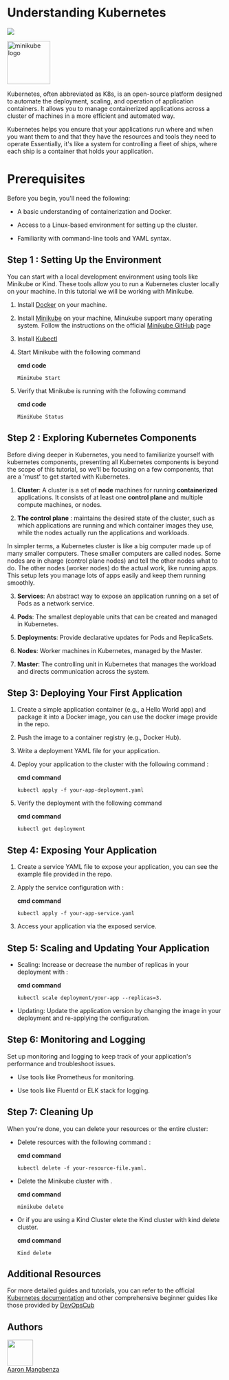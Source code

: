   
  

# Understanding Kubernetes

  

![](https://readme-typing-svg.herokuapp.com/?font=Montserrat&color=3A9CDF&size=25&lines=Kubernetes+Series+EP1;Start+K8S+Now)

<img  src="https://github.com/kubernetes/minikube/raw/master/images/logo/logo.png"  width="100"  alt="minikube logo">

</div>

  

Kubernetes, often abbreviated as K8s, is an open-source platform designed to automate the deployment, scaling, and operation of application containers. It allows you to manage containerized applications across a cluster of machines in a more efficient and automated way.

Kubernetes helps you ensure that your applications run where and when you want them to and that they have the resources and tools they need to operate Essentially, it's like a system for controlling a fleet of ships, where each ship is a container that holds your application.

  

# Prerequisites

  

Before you begin, you'll need the following:

  

- A basic understanding of containerization and Docker.

- Access to a Linux-based environment for setting up the cluster.

- Familiarity with command-line tools and YAML syntax.

  

## Step 1 : Setting Up the Environment

  

You can start with a local development environment using tools like Minikube or Kind. These tools allow you to run a Kubernetes cluster locally on your machine. In this tutorial we will be working with Minikube.

  

1. Install [Docker](https://www.docker.com/products/docker-desktop/) on your machine.

2. Install [Minikube](https://minikube.sigs.k8s.io/docs/start/) on your machine, Minukube support many operating system. Follow the instructions on the official [Minikube GitHub](https://github.com/kubernetes/minikube) page

3. Install [Kubectl](https://kubernetes.io/docs/tasks/tools/#kubectl)

4. Start Minikube with the following command

    <summary><b>cmd code </b></summary>

    

    ```console
    MiniKube Start
    ```

5. Verify that Minikube is running with the following command

    <summary><b>cmd code </b></summary>

    

    ```console
    MiniKube Status
    ```

  
  

## Step 2 : Exploring Kubernetes Components

Before diving deeper in Kubernetes, you need to familiarize yourself with kubernetes components, presenting all Kubernetes components is beyond the scope of this tutorial, so we'll be focusing on a few components, that are a 'must' to get started with Kubernetes.

  

1.  **Cluster**: A cluster is a set of **node** machines for running **containerized** applications. It consists of at least one **control plane** and multiple compute machines, or nodes.

2.  **The control plane** : maintains the desired state of the cluster, such as which applications are running and which container images they use, while the nodes actually run the applications and workloads.

In simpler terms, a Kubernetes cluster is like a big computer made up of many smaller computers. These smaller computers are called nodes. Some nodes are in charge (control plane nodes) and tell the other nodes what to do. The other nodes (worker nodes) do the actual work, like running apps. This setup lets you manage lots of apps easily and keep them running smoothly.

  

3.  **Services**: An abstract way to expose an application running on a set of Pods as a network service.

4.  **Pods**: The smallest deployable units that can be created and managed in Kubernetes.

5.  **Deployments**: Provide declarative updates for Pods and ReplicaSets.

6.  **Nodes**: Worker machines in Kubernetes, managed by the Master.

7.  **Master**: The controlling unit in Kubernetes that manages the workload and directs communication across the system.

  
  

## Step 3: Deploying Your First Application

1. Create a simple application container (e.g., a Hello World app) and package it into a Docker image, you can use the docker image provide in the repo.

2. Push the image to a container registry (e.g., Docker Hub).

3. Write a deployment YAML file for your application.

4. Deploy your application to the cluster with the following command :

    <summary><b>cmd command</b></summary>

    

    ```console
    kubectl apply -f your-app-deployment.yaml
    ```

5. Verify the deployment with the following command

  

    <summary><b>cmd command</b></summary>

    

    ```console
    kubectl get deployment
    ```

  
  

## Step 4: Exposing Your Application

1. Create a service YAML file to expose your application, you can see the example file provided in the repo.

2. Apply the service configuration with :

  

    <summary><b>cmd command</b></summary>

    

    ```console
    kubectl apply -f your-app-service.yaml
    ```

4. Access your application via the exposed service.

  

## Step 5: Scaling and Updating Your Application

  

- Scaling: Increase or decrease the number of replicas in your deployment with :

  

    <summary><b>cmd command</b></summary>

    

    ```console
    kubectl scale deployment/your-app --replicas=3.
    ```

- Updating: Update the application version by changing the image in your deployment and re-applying the configuration.

  

## Step 6: Monitoring and Logging

Set up monitoring and logging to keep track of your application's performance and troubleshoot issues.

  

- Use tools like Prometheus for monitoring.

  

- Use tools like Fluentd or ELK stack for logging.

  

## Step 7: Cleaning Up

When you're done, you can delete your resources or the entire cluster:

- Delete resources with the following command :

  

    <summary><b>cmd command</b></summary>

  

    ```console
    kubectl delete -f your-resource-file.yaml.
    ```

  
  

- Delete the Minikube cluster with .

  

    <summary><b>cmd command</b></summary>

    

    ```console
    minikube delete
    ```

  

- Or if you are using a Kind Cluster elete the Kind cluster with kind delete cluster.

  

    <summary><b>cmd command</b></summary>

    ```console
    Kind delete
    ```

  

## Additional Resources

For more detailed guides and tutorials, you can refer to the official [Kubernetes documentation](https://kubernetes.io/docs/tutorials/kubernetes-basics/) and other comprehensive beginner guides like those provided by [DevOpsCub](https://devopscube.com/kubernetes-tutorials-beginners/)

## Authors

[<img src="https://github.com/hultime78.png" width="60px;"/><br/><sub><a href="https://github.com/hultime78">Aaron Mangbenza </a></sub>](https://github.com/hultime78)